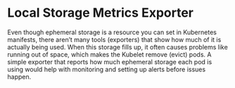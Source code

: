 # Local Storage Metrics Exporter

Even though ephemeral storage is a resource you can set in Kubernetes manifests, there aren’t many tools (exporters) that show how much of it is actually being used. When this storage fills up, it often causes problems like running out of space, which makes the Kubelet remove (evict) pods. A simple exporter that reports how much ephemeral storage each pod is using would help with monitoring and setting up alerts before issues happen.
